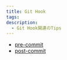 ```yaml
---
title: Git Hook
tags:
description:
  - Git Hook関連のTips
---
```


- [pre-commit](./pre-commit/index.md)
- [post-commit](./post-commit/index.md)
